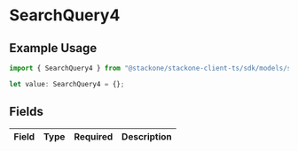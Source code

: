 # SearchQuery4

## Example Usage

```typescript
import { SearchQuery4 } from "@stackone/stackone-client-ts/sdk/models/shared";

let value: SearchQuery4 = {};
```

## Fields

| Field       | Type        | Required    | Description |
| ----------- | ----------- | ----------- | ----------- |